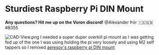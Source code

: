 # Sturdiest Raspberry Pi DIN Mount #
**Any questions? Hit me up on the Voron discord!** @Alexander Þór 🇮🇸🇬🇧#8355

 ![CAD-View.png](https://github.com/Alexander-T-Moss/VoronUsers/blob/master/printer_mods/AlexanderT-Moss/DIN-Mounts/Sturdiest-Pi-DIN-Mount/Images/Without-Background/CAD-View.png)
 I needed a super duper overkill pi mount as I was getting fed up of the one I was using holding the pi very loosely and using M2 self tappers so I remixed [aeresov's raspberry pi DIN mount](https://github.com/VoronDesign/VoronUsers/tree/master/printer_mods/aeresov/Raspberry_Pi_DIN_mount)
